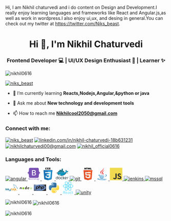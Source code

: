 Hi, 
I am Nikhil chaturvedi and i do content on Design and Development.I really enjoy learning languages and frameworks like React and Angular.js,as well as work in wordpress.I also enjoy ui,ux, and desing in general.You can check out my twitter at https://twitter.com/Niks_beast.

<h1 align="center">Hi 👋, I'm Nikhil Chaturvedi</h1>
<h3 align="center">Frontend Developer 💻 | UI/UX Design Enthusiast 💫 | Learner ✨</h3>

<p align="left"> <img src="https://komarev.com/ghpvc/?username=nikhil0616&label=Profile%20views&color=0e75b6&style=flat" alt="nikhil0616" /> </p>

<p align="left"> <a href="https://twitter.com/niks_beast" target="blank"><img src="https://img.shields.io/twitter/follow/niks_beast?logo=twitter&style=for-the-badge" alt="niks_beast" /></a> </p>

- 🌱 I’m currently learning **Reacts,Nodejs,Angular,&python or java**

- 💬 Ask me about **New technology and development tools**

- 📫 How to reach me **Nikhilcool2050@gmail.com**

<h3 align="left">Connect with me:</h3>
<p align="left">
<a href="https://twitter.com/niks_beast" target="blank"><img align="center" src="https://raw.githubusercontent.com/rahuldkjain/github-profile-readme-generator/master/src/images/icons/Social/twitter.svg" alt="niks_beast" height="30" width="40" /></a>
<a href="https://linkedin.com/in/linkedin.com/in/nikhil-chaturvedi-18b631231" target="blank"><img align="center" src="https://raw.githubusercontent.com/rahuldkjain/github-profile-readme-generator/master/src/images/icons/Social/linked-in-alt.svg" alt="linkedin.com/in/nikhil-chaturvedi-18b631231" height="30" width="40" /></a>
<a href="https://fb.com/nikhilchaturvedi00@gmail.com" target="blank"><img align="center" src="https://raw.githubusercontent.com/rahuldkjain/github-profile-readme-generator/master/src/images/icons/Social/facebook.svg" alt="nikhilchaturvedi00@gmail.com" height="30" width="40" /></a>
<a href="https://instagram.com/nikhil_official0616" target="blank"><img align="center" src="https://raw.githubusercontent.com/rahuldkjain/github-profile-readme-generator/master/src/images/icons/Social/instagram.svg" alt="nikhil_official0616" height="30" width="40" /></a>
</p>

<h3 align="left">Languages and Tools:</h3>
<p align="left"> <a href="https://angular.io" target="_blank" rel="noreferrer"> <img src="https://angular.io/assets/images/logos/angular/angular.svg" alt="angular" width="40" height="40"/> </a> <a href="https://getbootstrap.com" target="_blank" rel="noreferrer"> <img src="https://raw.githubusercontent.com/devicons/devicon/master/icons/bootstrap/bootstrap-plain-wordmark.svg" alt="bootstrap" width="40" height="40"/> </a> <a href="https://www.w3schools.com/css/" target="_blank" rel="noreferrer"> <img src="https://raw.githubusercontent.com/devicons/devicon/master/icons/css3/css3-original-wordmark.svg" alt="css3" width="40" height="40"/> </a> <a href="https://www.docker.com/" target="_blank" rel="noreferrer"> <img src="https://raw.githubusercontent.com/devicons/devicon/master/icons/docker/docker-original-wordmark.svg" alt="docker" width="40" height="40"/> </a> <a href="https://git-scm.com/" target="_blank" rel="noreferrer"> <img src="https://www.vectorlogo.zone/logos/git-scm/git-scm-icon.svg" alt="git" width="40" height="40"/> </a> <a href="https://www.w3.org/html/" target="_blank" rel="noreferrer"> <img src="https://raw.githubusercontent.com/devicons/devicon/master/icons/html5/html5-original-wordmark.svg" alt="html5" width="40" height="40"/> </a> <a href="https://www.java.com" target="_blank" rel="noreferrer"> <img src="https://raw.githubusercontent.com/devicons/devicon/master/icons/java/java-original.svg" alt="java" width="40" height="40"/> </a> <a href="https://developer.mozilla.org/en-US/docs/Web/JavaScript" target="_blank" rel="noreferrer"> <img src="https://raw.githubusercontent.com/devicons/devicon/master/icons/javascript/javascript-original.svg" alt="javascript" width="40" height="40"/> </a> <a href="https://www.jenkins.io" target="_blank" rel="noreferrer"> <img src="https://www.vectorlogo.zone/logos/jenkins/jenkins-icon.svg" alt="jenkins" width="40" height="40"/> </a> <a href="https://www.microsoft.com/en-us/sql-server" target="_blank" rel="noreferrer"> <img src="https://www.svgrepo.com/show/303229/microsoft-sql-server-logo.svg" alt="mssql" width="40" height="40"/> </a> <a href="https://www.mysql.com/" target="_blank" rel="noreferrer"> <img src="https://raw.githubusercontent.com/devicons/devicon/master/icons/mysql/mysql-original-wordmark.svg" alt="mysql" width="40" height="40"/> </a> <a href="https://nodejs.org" target="_blank" rel="noreferrer"> <img src="https://raw.githubusercontent.com/devicons/devicon/master/icons/nodejs/nodejs-original-wordmark.svg" alt="nodejs" width="40" height="40"/> </a> <a href="https://www.php.net" target="_blank" rel="noreferrer"> <img src="https://raw.githubusercontent.com/devicons/devicon/master/icons/php/php-original.svg" alt="php" width="40" height="40"/> </a> <a href="https://www.python.org" target="_blank" rel="noreferrer"> <img src="https://raw.githubusercontent.com/devicons/devicon/master/icons/python/python-original.svg" alt="python" width="40" height="40"/> </a> <a href="https://reactjs.org/" target="_blank" rel="noreferrer"> <img src="https://raw.githubusercontent.com/devicons/devicon/master/icons/react/react-original-wordmark.svg" alt="react" width="40" height="40"/> </a> <a href="https://unity.com/" target="_blank" rel="noreferrer"> <img src="https://www.vectorlogo.zone/logos/unity3d/unity3d-icon.svg" alt="unity" width="40" height="40"/> </a> </p>

<p><img align="left" src="https://github-readme-stats.vercel.app/api/top-langs?username=nikhil0616&show_icons=true&locale=en&layout=compact" alt="nikhil0616" /></p>

<p>&nbsp;<img align="center" src="https://github-readme-stats.vercel.app/api?username=nikhil0616&show_icons=true&locale=en" alt="nikhil0616" /></p>

<p><img align="center" src="https://github-readme-streak-stats.herokuapp.com/?user=nikhil0616&" alt="nikhil0616" /></p>





